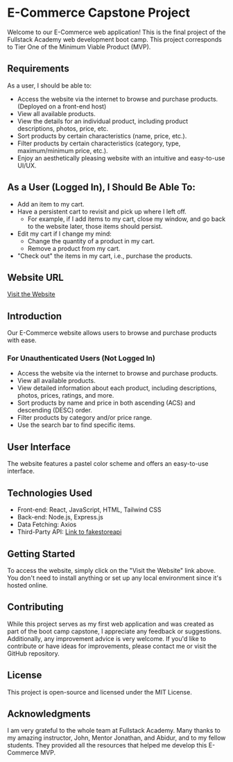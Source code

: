 # E-Commerce Capstone Project

Welcome to our E-Commerce web application! This is the final project of the Fullstack Academy web development boot camp. This project corresponds to Tier One of the Minimum Viable Product (MVP).

## Requirements

As a user, I should be able to:

- Access the website via the internet to browse and purchase products. (Deployed on a front-end host)
- View all available products.
- View the details for an individual product, including product descriptions, photos, price, etc.
- Sort products by certain characteristics (name, price, etc.).
- Filter products by certain characteristics (category, type, maximum/minimum price, etc.).
- Enjoy an aesthetically pleasing website with an intuitive and easy-to-use UI/UX.

## As a User (Logged In), I Should Be Able To:

- Add an item to my cart.
- Have a persistent cart to revisit and pick up where I left off.
  - For example, if I add items to my cart, close my window, and go back to the website later, those items should persist.
- Edit my cart if I change my mind:
  - Change the quantity of a product in my cart.
  - Remove a product from my cart.
- "Check out" the items in my cart, i.e., purchase the products.

## Website URL

[Visit the Website](https://curious-fudge-55627f.netlify.app/landing)

## Introduction

Our E-Commerce website allows users to browse and purchase products with ease.

### For Unauthenticated Users (Not Logged In)

- Access the website via the internet to browse and purchase products.
- View all available products.
- View detailed information about each product, including descriptions, photos, prices, ratings, and more.
- Sort products by name and price in both ascending (ACS) and descending (DESC) order.
- Filter products by category and/or price range.
- Use the search bar to find specific items.

## User Interface

The website features a pastel color scheme and offers an easy-to-use interface.

## Technologies Used

- Front-end: React, JavaScript, HTML, Tailwind CSS
- Back-end: Node.js, Express.js
- Data Fetching: Axios
- Third-Party API: [Link to fakestoreapi](https://fakestoreapi.com/)

## Getting Started

To access the website, simply click on the "Visit the Website" link above. You don't need to install anything or set up any local environment since it's hosted online.

## Contributing

While this project serves as my first web application and was created as part of the boot camp capstone, I appreciate any feedback or suggestions. Additionally, any improvement advice is very welcome. If you'd like to contribute or have ideas for improvements, please contact me or visit the GitHub repository.

## License

This project is open-source and licensed under the MIT License.

## Acknowledgments

I am very grateful to the whole team at Fullstack Academy. Many thanks to my amazing instructor, John, Mentor Jonathan, and Abidur, and to my fellow students. They provided all the resources that helped me develop this E-Commerce MVP.
